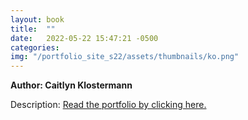 ```yaml
---
layout: book
title:  ""
date:   2022-05-22 15:47:21 -0500
categories:
img: "/portfolio_site_s22/assets/thumbnails/ko.png"
---
```


<b>Author: Caitlyn Klostermann</b>

Description:
<a href="https://data-viz.it.wisc.edu/content/4fb174b7-0dfa-4dfd-862b-a7c064e73982">Read the portfolio by clicking here.</a>

[jekyll-docs]: https://jekyllrb.com/docs/home
[jekyll-gh]:   https://github.com/jekyll/jekyll
[jekyll-talk]: https://talk.jekyllrb.com/
